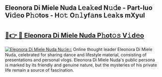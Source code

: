 ## Eleonora Di Miele Nuda L𝚎a𝚔ed N𝚞𝚍e - Part-Iuo Vi𝚍𝚎o P𝚑𝚘tos - H𝚘𝚝 O𝚗𝚕yf𝚊ns L𝚎a𝚔s mXyuI

# <h2><a href="http://kf06pz.oniu.top/?m=Eleonora+Di+Miele+Nuda">🔗👉 🔴 Eleonora Di Miele Nuda P𝚑ot𝚘𝚜 V𝚒d𝚎o</a></h2>

[![Eleonora Di Miele Nuda Nu𝚍e𝚜](https://i.imgur.com/0qMVB7G.gif)](http://kf06pz.oniu.top/?m=Eleonora+Di+Miele+Nuda)
Online thought leader Eleonora Di Miele Nuda, celebrated for sharing dance and lifestyle material, consisting of presentations and personal vlogs. Eleonora Di Miele Nuda's public persona is marked by its friendly and genuine nature, but the mysteries of his private life remain a source of fascination.  
